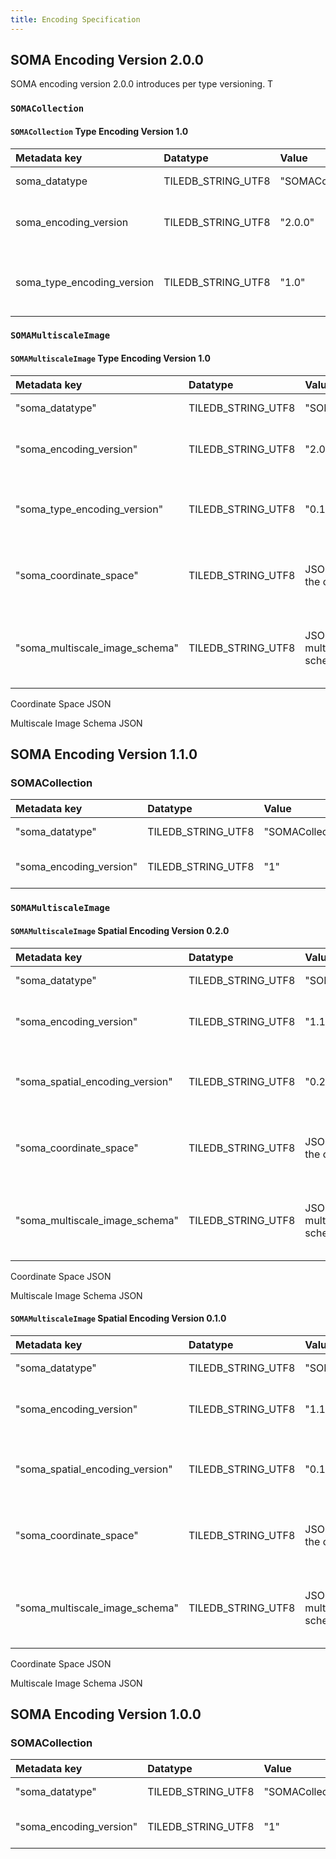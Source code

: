 ```yaml
---
title: Encoding Specification
---
```


## SOMA Encoding Version 2.0.0

SOMA encoding version 2.0.0 introduces per type versioning. T

### `SOMACollection`

#### `SOMACollection` Type Encoding Version 1.0

| Metadata key               | Datatype           | Value            | Description                         | Required |
| :------------------------- | :----------------- | :--------------- | :---------------------------------- | :------- |
| soma_datatype              | TILEDB_STRING_UTF8 | "SOMACollection" | SOMA type name                      | required |
| soma_encoding_version      | TILEDB_STRING_UTF8 | "2.0.0"          | general SOMA encoding version       | required |
| soma_type_encoding_version | TILEDB_STRING_UTF8 | "1.0"            | type-specific SOMA encoding version | required |

### `SOMAMultiscaleImage`

#### `SOMAMultiscaleImage` Type Encoding Version 1.0

| Metadata key                   | Datatype           | Value                                             | Description                                       | Required |
| :----------------------------- | :----------------- | :------------------------------------------------ | :------------------------------------------------ | :------- |
| "soma_datatype"                | TILEDB_STRING_UTF8 | "SOMAMultiscaleImage"                             | SOMA type name                                    | required |
| "soma_encoding_version"        | TILEDB_STRING_UTF8 | "2.0.0"                                           | general SOMA encoding version                     | required |
| "soma_type_encoding_version"   | TILEDB_STRING_UTF8 | "0.1"                                             | type-specific SOMA encoding version               | required |
| "soma_coordinate_space"        | TILEDB_STRING_UTF8 | JSON serialization of the coordinate space        | JSON serialization of the coordinate space        | required |
| "soma_multiscale_image_schema" | TILEDB_STRING_UTF8 | JSON serialization fo the multiscale image schema | JSON serialization fo the multiscale image schema | required |

Coordinate Space JSON

<!-- TODO: Add description of coordinate space metadata -->

Multiscale Image Schema JSON

<!-- TODO: Add description of multiscale image metadata -->

## SOMA Encoding Version 1.1.0

### SOMACollection

| Metadata key            | Datatype           | Value            | Description           | Required |
| :---------------------- | :----------------- | :--------------- | :-------------------- | :------- |
| "soma_datatype"         | TILEDB_STRING_UTF8 | "SOMACollection" | SOMA type name        | required |
| "soma_encoding_version" | TILEDB_STRING_UTF8 | "1"              | SOMA encoding version | required |

### `SOMAMultiscaleImage`

#### `SOMAMultiscaleImage` Spatial Encoding Version 0.2.0

| Metadata key                    | Datatype           | Value                                             | Description                                       | Required |
| :------------------------------ | :----------------- | :------------------------------------------------ | :------------------------------------------------ | :------- |
| "soma_datatype"                 | TILEDB_STRING_UTF8 | "SOMAMultiscaleImage"                             | SOMA type name                                    | required |
| "soma_encoding_version"         | TILEDB_STRING_UTF8 | "1.1.0"                                           | general SOMA encoding version                     | required |
| "soma_spatial_encoding_version" | TILEDB_STRING_UTF8 | "0.2.0"                                           | type-specific SOMA encoding version               | required |
| "soma_coordinate_space"         | TILEDB_STRING_UTF8 | JSON serialization of the coordinate space        | JSON serialization of the coordinate space        | required |
| "soma_multiscale_image_schema"  | TILEDB_STRING_UTF8 | JSON serialization fo the multiscale image schema | JSON serialization fo the multiscale image schema | required |

Coordinate Space JSON

<!-- TODO: Add description of coordinate space metadata -->

Multiscale Image Schema JSON

<!-- TODO: Add description of multiscale image metadata -->

#### `SOMAMultiscaleImage` Spatial Encoding Version 0.1.0

| Metadata key                    | Datatype           | Value                                             | Description                                       | Required |
| :------------------------------ | :----------------- | :------------------------------------------------ | :------------------------------------------------ | :------- |
| "soma_datatype"                 | TILEDB_STRING_UTF8 | "SOMAMultiscaleImage"                             | SOMA type name                                    | required |
| "soma_encoding_version"         | TILEDB_STRING_UTF8 | "1.1.0"                                           | general SOMA encoding version                     | required |
| "soma_spatial_encoding_version" | TILEDB_STRING_UTF8 | "0.1.0"                                           | type-specific SOMA encoding version               | required |
| "soma_coordinate_space"         | TILEDB_STRING_UTF8 | JSON serialization of the coordinate space        | JSON serialization of the coordinate space        | required |
| "soma_multiscale_image_schema"  | TILEDB_STRING_UTF8 | JSON serialization fo the multiscale image schema | JSON serialization fo the multiscale image schema | required |

Coordinate Space JSON

<!-- TODO: Add description of coordinate space metadata -->

Multiscale Image Schema JSON

<!-- TODO: Add description of multiscale image metadata -->

## SOMA Encoding Version 1.0.0

### SOMACollection

| Metadata key            | Datatype           | Value            | Description           | Required |
| :---------------------- | :----------------- | :--------------- | :-------------------- | :------- |
| "soma_datatype"         | TILEDB_STRING_UTF8 | "SOMACollection" | SOMA type name        | required |
| "soma_encoding_version" | TILEDB_STRING_UTF8 | "1"              | SOMA encoding version | required |
